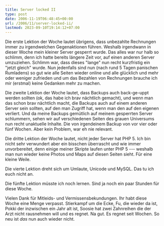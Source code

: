 ```yaml
---
title: Server locked II
type: post
date: 2006-11-19T06:48:45+00:00
url: /2006/11/server-locked-ii/
lastmod: 2023-09-10T19:14:12+07:00
---
```

Die erste Lektion der Woche lautet übrigens, dass unbezahlte Rechnungen immer zu irgendwelchen Gegenaktionen führen. Weshalb irgendwann in dieser Woche mein kleiner Server gesperrt wurde. Das alles war nur halb so schlimm, denn ich hatte bereits längere Zeit vor, auf einen anderen Server umzuziehen. Schlimm war, dass dieses "lange" nun recht kurzfristig ein "jetzt gleich" wurde. Nun jedenfalls sind nun (nach rund 5 Tagen panischen Rumladens) so gut wie alle Seiten wieder online und alle glücklich und mehr oder weniger zufrieden und um das Bezahlen von Rechnungen brauche ich mir (erstmal) keine Gedanken mehr zu machen.

Die zweite Lektion der Woche lautet, dass Backups auch back-ge-uppt werden sollten (ok, das habe ich brav nächtlich gemacht), und wenn man das schon brav nächtlich macht, die Backups auch auf einem anderen Server sein sollten, auf den man Zugriff hat, wenn man den auf den eigenen verliert. Und da meine Backups gemütlich auf meinem gesperrten Server schlummern, sehen wir auf verschiedenen Seiten des grauen Universums nun recht unaktuelle Inhalte. Die von irgendeinem Backup von vor vier oder fünf Wochen. Aber kein Problem, war eh nie relevant.

Die dritte Lektion der Woche lautet, nicht jeder Server hat PHP 5. Ich bin nicht sehr verwundert aber ein bisschen überrascht und wie immer unvorbereitet, denn einige meiner Skripte laufen unter PHP 5 --- weshalb man nun wieder keine Photos und Maps auf diesen Seiten sieht. Für eine kleine Weile.

Die vierte Lektion dreht sich um Umlaute, Unicode und MySQL. Das tu ich euch nicht an.

Die fünfte Lektion müsste ich noch lernen. Sind ja noch ein paar Stunden für diese Woche.

Vielen Dank für Mitleids- und Vermissensbekundungen. Ihr habt diese Woche eine Menge verpasst. Stierkampf um die Ecke, Fu, die wieder da ist, Pokki der inzwischen ein Jahr alt ist, Soosie hat zwei Zahnreihen die der Arzt nicht rausnehmen will und es regnet. Na gut. Es regnet seit Wochen. So neu ist _das_ nun auch wieder nicht.
